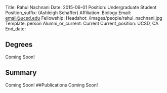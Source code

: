 Title: Rahul Nachnani
Date: 2015-06-01
Position: Undergraduate Student
Position_suffix: (Ashleigh Schaffer)
Affiliation: Biology
Email: email@ucsd.edu
Fellowship:
Headshot: /images/people/rahul_nachnani.jpg
Template: person
Alumni_or_current: Current
Current_position: UCSD, CA
End_date: 
<!-- Status: draft -->

## Degrees
Coming Soon!
## Summary
Coming Soon!
##Publications
Coming Soon!